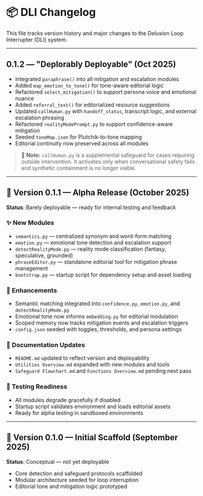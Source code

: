 <!-- Drafted collaboratively with Copilot -->

# 📦 DLI Changelog

This file tracks version history and major changes to the Delusion Loop Interrupter (DLI) system.

---

## 0.1.2 — "Deplorably Deployable" (Oct 2025)

- Integrated `paraphrase()` into all mitigation and escalation modules
- Added `map_emotion_to_tone()` for tone-aware editorial logic
- Refactored `select_mitigation()` to support persona voice and emotional nuance
- Added `referral_text()` for editorialized resource suggestions
- Updated `callHuman.py` with `handoff_status`, transcript logic, and external escalation phrasing
- Refactored `realityModePrompt.py` to support confidence-aware mitigation
- Seeded `toneMap.json` for Plutchik-to-tone mapping
- Editorial continuity now preserved across all modules

> 🔔 **Note:** `callHuman.py` is a supplemental safeguard for cases requiring outside intervention. It activates only when conversational safety fails and synthetic containment is no longer viable.

---

## 🧪 Version 0.1.1 — Alpha Release (October 2025)

**Status**: Barely deployable — ready for internal testing and feedback

### ✨ New Modules
- `semantics.py` — centralized synonym and word-form matching
- `emotion.py` — emotional tone detection and escalation support
- `detectRealityMode.py` — reality mode classification (fantasy, speculative, grounded)
- `phraseEditor.py` — standalone editorial tool for mitigation phrase management
- `bootstrap.py` — startup script for dependency setup and asset loading

### 🧠 Enhancements
- Semantic matching integrated into `confidence.py`, `emotion.py`, and `detectRealityMode.py`
- Emotional tone now informs `embedding.py` for editorial modulation
- Scoped memory now tracks mitigation events and escalation triggers
- `config.json` seeded with toggles, thresholds, and persona settings

### 📘 Documentation Updates
- `README.md` updated to reflect version and deployability
- `Utilities Overview.md` expanded with new modules and tools
- `Safeguard Flowchart.md` and `Functions Overview.md` pending next pass

### 🧪 Testing Readiness
- All modules degrade gracefully if disabled
- Startup script validates environment and loads editorial assets
- Ready for alpha testing in sandboxed environments

---

## 🧬 Version 0.1.0 — Initial Scaffold (September 2025)

**Status**: Conceptual — not yet deployable

- Core detection and safeguard protocols scaffolded
- Modular architecture seeded for loop interruption
- Editorial tone and mitigation logic prototyped

